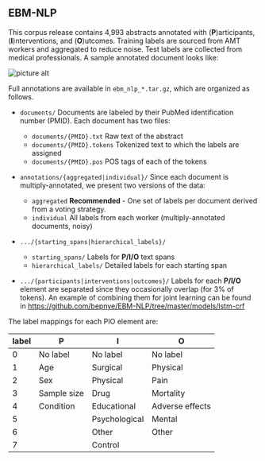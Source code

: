## EBM-NLP ##

This corpus release contains 4,993 abstracts annotated with (**P**)articipants, (**I**)nterventions, and (**O**)utcomes. Training labels are sourced from AMT workers and aggregated to reduce noise. Test labels are collected from medical professionals. A sample annotated document looks like:

![picture alt](phase1_example.png "Sample Anotation")  


Full annotations are available in `ebm_nlp_*.tar.gz`, which are organized as follows.

* `documents/`
  Documents are labeled by their PubMed identification number (PMID). Each document has two files:
    * `documents/{PMID}.txt` Raw text of the abstract
    * `documents/{PMID}.tokens` Tokenized text to which the labels are assigned
    * `documents/{PMID}.pos` POS tags of each of the tokens

* `annotations/{aggregated|individual}/`
  Since each document is multiply-annotated, we present two versions of the data:
    * `aggregated` **Recommended** - One set of labels per document derived from a voting strategy.
    * `individual` All labels from each worker (multiply-annotated documents, noisy)

* `.../{starting_spans|hierarchical_labels}/`

  * `starting_spans/` Labels for **P/I/O** text spans
  * `hierarchical_labels/` Detailed labels for each starting span

* `.../{participants|interventions|outcomes}/`
  Labels for each **P/I/O** element are separated since they occasionally overlap (for 3% of tokens). An example of combining them for joint learning can be found in https://github.com/bepnye/EBM-NLP/tree/master/models/lstm-crf 

The label mappings for each PIO element are:

| label | **P** | **I** | **O** |
| --- | --- | --- | --- |
| 0 | No label | No label | No label
| 1 | Age | Surgical | Physical
| 2 | Sex | Physical | Pain
| 3 | Sample size | Drug | Mortality
| 4 | Condition | Educational | Adverse effects
| 5 |  | Psychological | Mental
| 6 |  | Other | Other
| 7 |  | Control | 
